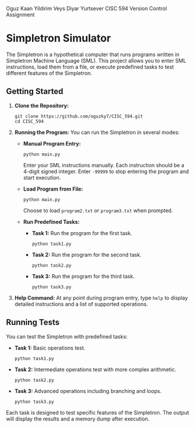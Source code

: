Oguz Kaan Yildirim 
Veys Diyar Yurtsever
CISC 594 Version Control Assignment

# Simpletron Simulator

The Simpletron is a hypothetical computer that runs programs written in Simpletron Machine Language (SML). This project allows you to enter SML instructions, load them from a file, or execute predefined tasks to test different features of the Simpletron.

## Getting Started

1. **Clone the Repository:**
   ```
   git clone https://github.com/oguzky7/CISC_594.git
   cd CISC_594
   ```

2. **Running the Program:**
   You can run the Simpletron in several modes:

   - **Manual Program Entry:**
     ```
     python main.py
     ```
     Enter your SML instructions manually. Each instruction should be a 4-digit signed integer. Enter `-99999` to stop entering the program and start execution.

   - **Load Program from File:**
     ```
     python main.py
     ```
     Choose to load `program2.txt` or `program3.txt` when prompted.

   - **Run Predefined Tasks:**
     - **Task 1:** Run the program for the first task.
       ```
       python task1.py
       ```
     - **Task 2:** Run the program for the second task.
       ```
       python task2.py
       ```
     - **Task 3:** Run the program for the third task.
       ```
       python task3.py
       ```

3. **Help Command:**
   At any point during program entry, type `help` to display detailed instructions and a list of supported operations.

## Running Tests

You can test the Simpletron with predefined tasks:

- **Task 1:** Basic operations test.
  ```
  python task1.py
  ```
- **Task 2:** Intermediate operations test with more complex arithmetic.
  ```
  python task2.py
  ```
- **Task 3:** Advanced operations including branching and loops.
  ```
  python task3.py
  ```

Each task is designed to test specific features of the Simpletron. The output will display the results and a memory dump after execution.
